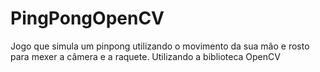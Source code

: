 # PingPongOpenCV
Jogo que simula um pinpong utilizando o movimento da sua mão e rosto para mexer a câmera e a raquete. Utilizando a biblioteca OpenCV
